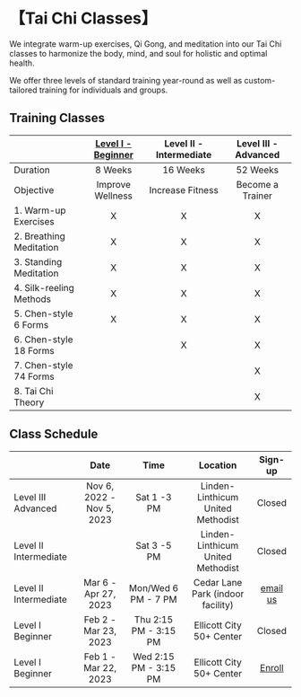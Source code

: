 # 【Tai Chi Classes】

We integrate warm-up exercises, Qi Gong, and meditation into our Tai Chi classes to harmonize the body, mind, and soul for holistic and optimal health. 

We offer three levels of standard training year-round as well as custom-tailored training for individuals and groups.  

## Training Classes

|             |  [Level I - Beginner](03.md)  |Level II - Intermediate | Level III - Advanced | 
|------------------|:--------------:|:-----------:|:-----------:|
|   Duration              | 8 Weeks       |  16 Weeks     |  52 Weeks      |
|  Objective  |  Improve Wellness| Increase Fitness | Become a Trainer|
| 1. Warm-up Exercises         |         X    |    X      | X |
| 2. Breathing Meditation         |           X  |    X      | X |
| 3. Standing Meditation         |         X    |    X      | X  |
| 4. Silk-reeling Methods        |          X   |    X      | X |
| 5. Chen-style 6 Forms        |        X      |     X     | X  |
| 6. Chen-style 18 Forms        |              |     X     | X |
| 7. Chen-style 74 Forms            |              |           | X  |
| 8. Tai Chi Theory      |              |           | X |

## Class Schedule

|             |  Date  |Time | Location | Sign-up |
|------------------|:--------------:|:-----------:|:-----------:|:--------:|
|   Level III Advanced    | Nov 6, 2022 - Nov 5, 2023       |  Sat 1 -3 PM    |    Linden-Linthicum United Methodist   | Closed |
|   Level II Intermediate |                     |Sat 3 -5 PM | Linden-Linthicum United Methodist | Closed |
|   Level II Intermediate |    Mar 6 - Apr 27, 2023  |    Mon/Wed 6 PM - 7 PM    | Cedar Lane Park (indoor facility) | [email us](mailto://taichihealth.life.com) |
|   Level I Beginner      |    Feb 2 - Mar 23, 2023  |    Thu 2:15 PM - 3:15 PM      | Ellicott City 50+ Center |  Closed | 
|   Level I Beginner      |    Feb 1 - Mar 22, 2023  |    Wed 2:15 PM - 3:15 PM      | Ellicott City 50+ Center | [Enroll](https://anc.apm.activecommunities.com/howardcounty/activity/search/detail/123574?onlineSiteId=0&from_original_cui=true&locale=en-US) |



